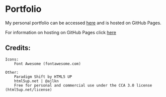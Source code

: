 # Portfolio

My personal portfolio can be accessed [here](https://itsmordecai.github.io) and is hosted on GitHub Pages.

For information on hosting on GitHub Pages click [here](https://pages.github.com/) 

## Credits:

    Icons:
        Font Awesome (fontawesome.com)

    Other:
        Paradigm Shift by HTML5 UP
        html5up.net | @ajlkn
        Free for personal and commercial use under the CCA 3.0 license (html5up.net/license)
